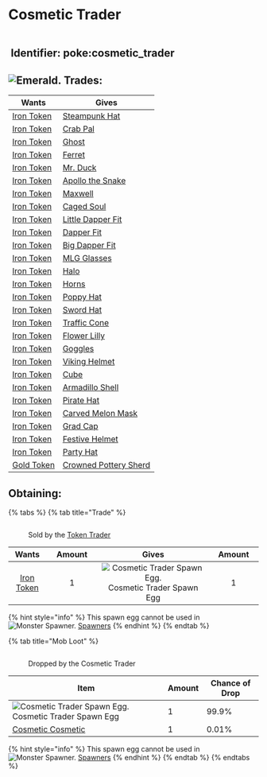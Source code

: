 # Cosmetic Trader

<figure><img src="broken-reference" alt=""><figcaption></figcaption></figure>

## <img src="https://minecraft.wiki/images/Name_Tag_JE2_BE2.png?cbdc1" alt="" data-size="line"> Identifier: **poke:cosmetic\_trader** <a href="#identifier" id="identifier"></a>

## <img src="https://minecraft.wiki/images/Emerald_JE3_BE3.png?4c5f3" alt="Emerald." data-size="line"> Trades:

| Wants                                                                                                                                                                            | Gives                                                                             |
| -------------------------------------------------------------------------------------------------------------------------------------------------------------------------------- | --------------------------------------------------------------------------------- |
| [<img src="https://github.com/ItsMePok/PFE/assets/136857747/aa3d5a31-9866-4bd1-bc09-ba7fa6775f7e" alt="" data-size="line">Iron Token](../../items/currency/tokens/iron-token.md) | [Steampunk Hat](../../armor/cosmetics/offhand-cosmetics/steampunk-hat.md)         |
| [<img src="https://github.com/ItsMePok/PFE/assets/136857747/aa3d5a31-9866-4bd1-bc09-ba7fa6775f7e" alt="" data-size="line">Iron Token](../../items/currency/tokens/iron-token.md) | [Crab Pal](../../armor/cosmetics/offhand-cosmetics/crab-pal.md)                   |
| [<img src="https://github.com/ItsMePok/PFE/assets/136857747/aa3d5a31-9866-4bd1-bc09-ba7fa6775f7e" alt="" data-size="line">Iron Token](../../items/currency/tokens/iron-token.md) | [Ghost](../../armor/cosmetics/offhand-cosmetics/ghost.md)                         |
| [<img src="https://github.com/ItsMePok/PFE/assets/136857747/aa3d5a31-9866-4bd1-bc09-ba7fa6775f7e" alt="" data-size="line">Iron Token](../../items/currency/tokens/iron-token.md) | [Ferret](../../armor/cosmetics/offhand-cosmetics/ferret.md)                       |
| [<img src="https://github.com/ItsMePok/PFE/assets/136857747/aa3d5a31-9866-4bd1-bc09-ba7fa6775f7e" alt="" data-size="line">Iron Token](../../items/currency/tokens/iron-token.md) | [Mr. Duck](../../armor/cosmetics/offhand-cosmetics/mr.-duck.md)                   |
| [<img src="https://github.com/ItsMePok/PFE/assets/136857747/aa3d5a31-9866-4bd1-bc09-ba7fa6775f7e" alt="" data-size="line">Iron Token](../../items/currency/tokens/iron-token.md) | [Apollo the Snake](../../armor/cosmetics/offhand-cosmetics/apollo-the-snake.md)   |
| [<img src="https://github.com/ItsMePok/PFE/assets/136857747/aa3d5a31-9866-4bd1-bc09-ba7fa6775f7e" alt="" data-size="line">Iron Token](../../items/currency/tokens/iron-token.md) | [Maxwell](../../armor/cosmetics/offhand-cosmetics/maxwell.md)                     |
| [<img src="https://github.com/ItsMePok/PFE/assets/136857747/aa3d5a31-9866-4bd1-bc09-ba7fa6775f7e" alt="" data-size="line">Iron Token](../../items/currency/tokens/iron-token.md) | [Caged Soul](../../armor/cosmetics/offhand-cosmetics/caged-soul.md)               |
| [<img src="https://github.com/ItsMePok/PFE/assets/136857747/aa3d5a31-9866-4bd1-bc09-ba7fa6775f7e" alt="" data-size="line">Iron Token](../../items/currency/tokens/iron-token.md) | [Little Dapper Fit](../../armor/cosmetics/offhand-cosmetics/little-dapper-fit.md) |
| [<img src="https://github.com/ItsMePok/PFE/assets/136857747/aa3d5a31-9866-4bd1-bc09-ba7fa6775f7e" alt="" data-size="line">Iron Token](../../items/currency/tokens/iron-token.md) | [Dapper Fit](../../armor/cosmetics/offhand-cosmetics/dapper-fit.md)               |
| [<img src="https://github.com/ItsMePok/PFE/assets/136857747/aa3d5a31-9866-4bd1-bc09-ba7fa6775f7e" alt="" data-size="line">Iron Token](../../items/currency/tokens/iron-token.md) | [Big Dapper Fit](../../armor/cosmetics/offhand-cosmetics/big-dapper-fit.md)       |
| [<img src="https://github.com/ItsMePok/PFE/assets/136857747/aa3d5a31-9866-4bd1-bc09-ba7fa6775f7e" alt="" data-size="line">Iron Token](../../items/currency/tokens/iron-token.md) | [MLG Glasses](../../armor/cosmetics/offhand-cosmetics/mlg-glasses.md)             |
| [<img src="https://github.com/ItsMePok/PFE/assets/136857747/aa3d5a31-9866-4bd1-bc09-ba7fa6775f7e" alt="" data-size="line">Iron Token](../../items/currency/tokens/iron-token.md) | [Halo](../../armor/cosmetics/offhand-cosmetics/halo.md)                           |
| [<img src="https://github.com/ItsMePok/PFE/assets/136857747/aa3d5a31-9866-4bd1-bc09-ba7fa6775f7e" alt="" data-size="line">Iron Token](../../items/currency/tokens/iron-token.md) | [Horns](../../armor/cosmetics/offhand-cosmetics/horns.md)                         |
| [<img src="https://github.com/ItsMePok/PFE/assets/136857747/aa3d5a31-9866-4bd1-bc09-ba7fa6775f7e" alt="" data-size="line">Iron Token](../../items/currency/tokens/iron-token.md) | [Poppy Hat](../../armor/cosmetics/offhand-cosmetics/poppy-hat.md)                 |
| [<img src="https://github.com/ItsMePok/PFE/assets/136857747/aa3d5a31-9866-4bd1-bc09-ba7fa6775f7e" alt="" data-size="line">Iron Token](../../items/currency/tokens/iron-token.md) | [Sword Hat](../../armor/cosmetics/offhand-cosmetics/sword-hat.md)                 |
| [<img src="https://github.com/ItsMePok/PFE/assets/136857747/aa3d5a31-9866-4bd1-bc09-ba7fa6775f7e" alt="" data-size="line">Iron Token](../../items/currency/tokens/iron-token.md) | [Traffic Cone](../../armor/cosmetics/helmet-cosmetics/trafic-cone.md)             |
| [<img src="https://github.com/ItsMePok/PFE/assets/136857747/aa3d5a31-9866-4bd1-bc09-ba7fa6775f7e" alt="" data-size="line">Iron Token](../../items/currency/tokens/iron-token.md) | [Flower Lilly](../../armor/cosmetics/helmet-cosmetics/flower-lilly.md)            |
| [<img src="https://github.com/ItsMePok/PFE/assets/136857747/aa3d5a31-9866-4bd1-bc09-ba7fa6775f7e" alt="" data-size="line">Iron Token](../../items/currency/tokens/iron-token.md) | [Goggles](../../armor/cosmetics/helmet-cosmetics/goggles.md)                      |
| [<img src="https://github.com/ItsMePok/PFE/assets/136857747/aa3d5a31-9866-4bd1-bc09-ba7fa6775f7e" alt="" data-size="line">Iron Token](../../items/currency/tokens/iron-token.md) | [Viking Helmet](../../armor/cosmetics/helmet-cosmetics/viking-helmet.md)          |
| [<img src="https://github.com/ItsMePok/PFE/assets/136857747/aa3d5a31-9866-4bd1-bc09-ba7fa6775f7e" alt="" data-size="line">Iron Token](../../items/currency/tokens/iron-token.md) | [Cube](../../armor/cosmetics/chestplate-cosmetics/cube.md)                        |
| [<img src="https://github.com/ItsMePok/PFE/assets/136857747/aa3d5a31-9866-4bd1-bc09-ba7fa6775f7e" alt="" data-size="line">Iron Token](../../items/currency/tokens/iron-token.md) | [Armadillo Shell](../../armor/cosmetics/helmet-cosmetics/armadillo-shell.md)      |
| [<img src="https://github.com/ItsMePok/PFE/assets/136857747/aa3d5a31-9866-4bd1-bc09-ba7fa6775f7e" alt="" data-size="line">Iron Token](../../items/currency/tokens/iron-token.md) | [Pirate Hat](../../armor/cosmetics/helmet-cosmetics/pirate-hat.md)                |
| [<img src="https://github.com/ItsMePok/PFE/assets/136857747/aa3d5a31-9866-4bd1-bc09-ba7fa6775f7e" alt="" data-size="line">Iron Token](../../items/currency/tokens/iron-token.md) | [Carved Melon Mask](../../armor/cosmetics/helmet-cosmetics/carved-melon-mask.md)  |
| [<img src="https://github.com/ItsMePok/PFE/assets/136857747/aa3d5a31-9866-4bd1-bc09-ba7fa6775f7e" alt="" data-size="line">Iron Token](../../items/currency/tokens/iron-token.md) | [Grad Cap](../../armor/cosmetics/helmet-cosmetics/grad-cap.md)                    |
| [<img src="https://github.com/ItsMePok/PFE/assets/136857747/aa3d5a31-9866-4bd1-bc09-ba7fa6775f7e" alt="" data-size="line">Iron Token](../../items/currency/tokens/iron-token.md) | [Festive Helmet](../../armor/cosmetics/helmet-cosmetics/festive-helmet.md)        |
| [<img src="https://github.com/ItsMePok/PFE/assets/136857747/aa3d5a31-9866-4bd1-bc09-ba7fa6775f7e" alt="" data-size="line">Iron Token](../../items/currency/tokens/iron-token.md) | [Party Hat](../../armor/cosmetics/helmet-cosmetics/party-hat.md)                  |
| [<img src="https://github.com/ItsMePok/PFE/assets/136857747/76b75bd2-9056-44b3-b46a-50dd77c6abf5" alt="" data-size="line">Gold Token](../../items/currency/tokens/gold-token.md) | [Crowned Pottery Sherd](../../blocks/pottery-sherds/crowned-pottery-sherd.md)     |

## Obtaining:

{% tabs %}
{% tab title="Trade" %}


<figure><img src="https://github.com/user-attachments/assets/30c5b799-c00c-4ecd-b540-59b99cce7cbe" alt=""><figcaption><p>Sold by the <a href="token-trader.md">Token Trader</a></p></figcaption></figure>

<table data-full-width="false"><thead><tr><th align="center">Wants</th><th width="88" align="center">Amount</th><th align="center">Gives</th><th width="85" align="center">Amount</th></tr></thead><tbody><tr><td align="center"><a href="../../items/currency/tokens/iron-token.md"><img src="https://github.com/ItsMePok/PFE/assets/136857747/aa3d5a31-9866-4bd1-bc09-ba7fa6775f7e" alt="" data-size="line">Iron Token</a></td><td align="center">1</td><td align="center"> <img src="https://github.com/user-attachments/assets/6d4a7fae-289d-4d1c-a406-7bca180005b8" alt="Cosmetic Trader Spawn Egg." data-size="line"> Cosmetic Trader Spawn Egg</td><td align="center">1</td></tr></tbody></table>

{% hint style="info" %}
This spawn egg cannot be used in <img src="https://minecraft.wiki/images/thumb/Spawner_with_fire.png/150px-Spawner_with_fire.png?43e81" alt="Monster Spawner." data-size="line"> [Spawners](https://minecraft.wiki/w/Monster_Spawner)
{% endhint %}
{% endtab %}

{% tab title="Mob Loot" %}


<figure><img src="broken-reference" alt=""><figcaption><p>Dropped by the Cosmetic Trader</p></figcaption></figure>

| Item                                                                                                                                                                     | Amount | Chance of Drop |
| ------------------------------------------------------------------------------------------------------------------------------------------------------------------------ | ------ | -------------- |
|  <img src="https://github.com/user-attachments/assets/6d4a7fae-289d-4d1c-a406-7bca180005b8" alt="Cosmetic Trader Spawn Egg." data-size="line"> Cosmetic Trader Spawn Egg | 1      | 99.9%          |
| [Cosmetic Cosmetic](../../armor/cosmetics/helmet-cosmetics/cosmetic-cosmetic.md)                                                                                         | 1      | 0.01%          |

{% hint style="info" %}
This spawn egg cannot be used in <img src="https://minecraft.wiki/images/thumb/Spawner_with_fire.png/150px-Spawner_with_fire.png?43e81" alt="Monster Spawner." data-size="line"> [Spawners](https://minecraft.wiki/w/Monster_Spawner)
{% endhint %}
{% endtab %}
{% endtabs %}
